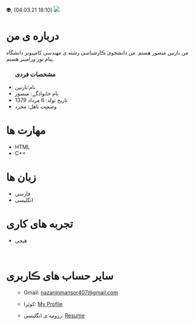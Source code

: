 👽, [04.03.21 18:10]
<img src="https://avatars.githubusercontent.com/u/80045623?s=400&u=05b5704b89547166476e5ae337a90ef464b508da&v=4"/>

 <h1> درباره ی من</h1>
  <p> من نازنین منصور هستم. من دانشجوی ڪارشناسی رشته ی مهندسی کامپیوتر دانشگاه پیام نور ورامینر هستم.</p>
  
  <ul>
    <h3> مشخصات فردی</h3>
  <li>نام:نازنین</li>
  <li>نام خانوادگے: منصور</li>
  <li>تاریخ تولد: 6 مرداد 1379</li>
  <li>وضعیت تاهل: مجرد</li>

</ul>

  
<h1>مهارت ها</h1>

<ul>
  <li>HTML</li>
  <li>C++</li>
</ul>
<h1> زبان ها</h1>
<ul>
  <li>فارسی</li>
    <li>انگلیسی</li>
</ul>

<h1> تجربه های کاری </h1>
<ul>
   <li>هیچی</li>
</ul>

<br/>

<h1> سایر حساب های ڪاربری </h1>
<ul>
 
   - Gmail: nazaninmansor407@gmail.com

   - کوئرا: <a href="https://quera.ir/profile/nazaninmansori">My Profile</a>

   - رزومه ی انگلیسی: <a href="https://nazaninmansori.github.io/resume.EN/"> Resume </a>
</ul>
